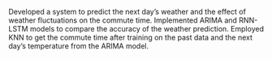 Developed a system to predict the next day’s weather and the effect of weather fluctuations on the commute time. Implemented ARIMA and RNN-LSTM models to compare the accuracy of the weather prediction. Employed KNN to get the commute time after training on the past data and the next day’s temperature from the ARIMA model.
